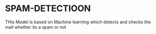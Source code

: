 # SPAM-DETECTIOON
THis Model is based on Machine learning which detects and checks the mail whether its a spam or not
